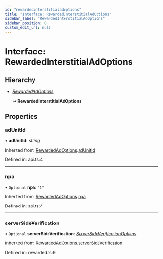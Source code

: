 ```yaml
---
id: "rewardedinterstitialadoptions"
title: "Interface: RewardedInterstitialAdOptions"
sidebar_label: "RewardedInterstitialAdOptions"
sidebar_position: 0
custom_edit_url: null
---
```


# Interface: RewardedInterstitialAdOptions

## Hierarchy

- [*RewardedAdOptions*](rewardedadoptions.md)

  ↳ **RewardedInterstitialAdOptions**

## Properties

### adUnitId

• **adUnitId**: *string*

Inherited from: [RewardedAdOptions](rewardedadoptions.md).[adUnitId](rewardedadoptions.md#adunitid)

Defined in: api.ts:4

___

### npa

• `Optional` **npa**: ``"1"``

Inherited from: [RewardedAdOptions](rewardedadoptions.md).[npa](rewardedadoptions.md#npa)

Defined in: api.ts:4

___

### serverSideVerification

• `Optional` **serverSideVerification**: [*ServerSideVerificationOptions*](serversideverificationoptions.md)

Inherited from: [RewardedAdOptions](rewardedadoptions.md).[serverSideVerification](rewardedadoptions.md#serversideverification)

Defined in: rewarded.ts:9
